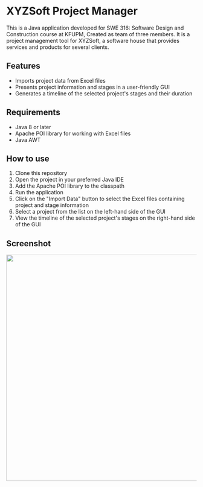 # XYZSoft Project Manager

This is a Java application developed for SWE 316: Software Design and Construction course at KFUPM, Created as team of three members.
It is a project management tool for XYZSoft, a software house that provides services and products for several clients. 

## Features
- Imports project data from Excel files
- Presents project information and stages in a user-friendly GUI
- Generates a timeline of the selected project's stages and their duration

## Requirements
- Java 8 or later
- Apache POI library for working with Excel files
- Java AWT

## How to use
1. Clone this repository
2. Open the project in your preferred Java IDE
3. Add the Apache POI library to the classpath
4. Run the application
5. Click on the "Import Data" button to select the Excel files containing project and stage information
6. Select a project from the list on the left-hand side of the GUI
7. View the timeline of the selected project's stages on the right-hand side of the GUI

## Screenshot

<img src="https://user-images.githubusercontent.com/65549274/232628757-eaba92ff-45c7-42d9-9915-813f272d49f4.jpg" width="600">
